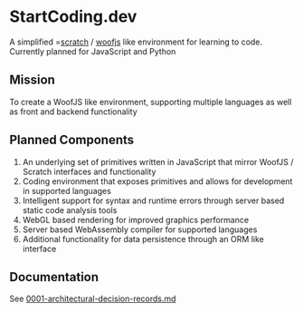 # StartCoding.dev

A simplified =[scratch](https://scratch.mit.edu) / [woofjs](https://woofjs/.com) like environment for learning to code. Currently planned for JavaScript and Python

## **Mission**

To create a WoofJS like environment, supporting multiple languages as well as front and backend functionality

## **Planned Components**

1. An underlying set of primitives written in JavaScript that mirror WoofJS / Scratch interfaces and functionality
2. Coding environment that exposes primitives and allows for development in supported languages
3. Intelligent support for syntax and runtime errors through server based static code analysis tools
4. WebGL based rendering for improved graphics performance
5. Server based WebAssembly compiler for supported languages
6. Additional functionality for data persistence through an ORM like interface

## **Documentation**

See [0001-architectural-decision-records.md](./docs/decisions/0001-architectural-decision-records.md)